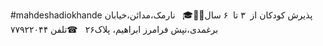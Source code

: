 #mahdeshadiokhande 
پذیرش کودکان از  ۳ تا  ۶ سال👫👬🎓   نارمک،مدائن،خیابان برغمدی،نپش فرامرز ابراهیم، پلاک۲۶    ☎تلفن ۷۷۹۲۲۰۴۴
